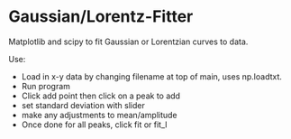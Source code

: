# Gaussian/Lorentz-Fitter
Matplotlib and scipy to fit Gaussian or Lorentzian curves to data. 

Use:

- Load in x-y data by changing filename at top of main, uses np.loadtxt.
- Run program
- Click add point then click on a peak to add
- set standard deviation with slider 
- make any adjustments to mean/amplitude
- Once done for all peaks, click fit or fit_l
